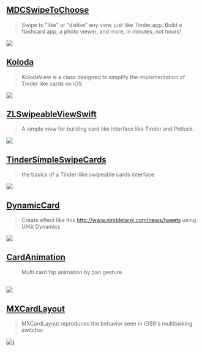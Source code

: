 [MDCSwipeToChoose](https://github.com/modocache/MDCSwipeToChoose)
--
> Swipe to "like" or "dislike" any view, just like Tinder.app. Build a flashcard app, a photo viewer, and more, in minutes, not hours!

![](https://camo.githubusercontent.com/07a54fcf8ab7a955c22e58168178a91f800eecb8/687474703a2f2f636c2e6c792f696d6167652f304d316a314a3045307333472f4d44435377697065546f43686f6f73652d76302e322e302e676966)

[Koloda](https://github.com/Yalantis/Koloda)
--
> KolodaView is a class designed to simplify the implementation of Tinder like cards on iOS

![](https://github.com/Yalantis/Koloda/raw/master/Koloda_v1_example_animation.gif)

[ZLSwipeableViewSwift](https://github.com/zhxnlai/ZLSwipeableViewSwift)
--
> A simple view for building card like interface like Tinder and Potluck.

![](https://github.com/zhxnlai/ZLSwipeableViewSwift/raw/master/Previews/animation.gif)

[TinderSimpleSwipeCards](https://github.com/cwRichardKim/TinderSimpleSwipeCards)
--
> the basics of a Tinder-like swipeable cards interface

![](https://camo.githubusercontent.com/5092b3141585a9de02bf8a19d28bd8f70e156754/687474703a2f2f696d6775722e636f6d2f346259773132652e676966)

[DynamicCard](https://github.com/onmyway133/dynamiccard)
--
> Create effect like this http://www.nimbletank.com/news/tweets using UIKit Dynamics

![](https://camo.githubusercontent.com/5469fa83b70158d1446318ffec34fa69bc8bbd76/687474703a2f2f6f6936312e74696e797069632e636f6d2f323133353370682e6a7067)

[CardAnimation](https://github.com/seedante/CardAnimation)
--
> Multi card flip animation by pan gesture.

![](https://camo.githubusercontent.com/6036f276ae5018ae37a71fd16575fee8dbf449de/68747470733a2f2f6431337961637572716a676172612e636c6f756466726f6e742e6e65742f75736572732f33323339392f73637265656e73686f74732f313236353438372f6174746163686d656e74732f3137333534352f7365637265742d70726f6a6563742d616e696d6174696f6e5f32782e676966)
--
[MXCardLayout](https://github.com/seedante/CardAnimation)
--
> MXCardLayout reproduces the behavior seen in iOS9's multitasking switcher.

![](https://github.com/zqpmaster/MXCardLayout/blob/master/MXCardLayout.gif?raw=true))
